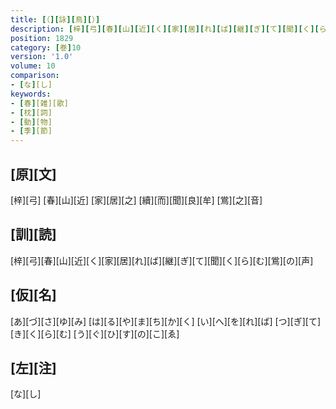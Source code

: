 ```yaml
---
title: [（][詠][鳥][）]
description: [梓][弓][春][山][近][く][家][居][れ][ば][継][ぎ][て][聞][く][ら][む][鴬][の][声]
position: 1829
category: [巻]10
version: '1.0'
volume: 10
comparison:
- [な][し]
keywords:
- [春][雑][歌]
- [枕][詞]
- [動][物]
- [季][節]
---
```


## [原][文]

[梓][弓] [春][山][近] [家][居][之] [續][而][聞][良][牟] [鴬][之][音]

## [訓][読]

[梓][弓][春][山][近][く][家][居][れ][ば][継][ぎ][て][聞][く][ら][む][鴬][の][声]

## [仮][名]

[あ][づ][さ][ゆ][み] [は][る][や][ま][ち][か][く] [い][へ][を][れ][ば] [つ][ぎ][て][き][く][ら][む] [う][ぐ][ひ][す][の][こ][ゑ]

## [左][注]

[な][し]
